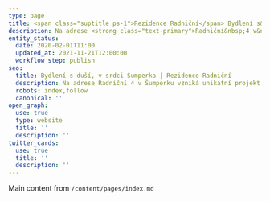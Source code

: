 ```yaml
---
type: page
title: <span class="suptitle ps-1">Rezidence Radniční</span> Bydlení s&nbsp;duší, v&nbsp;srdci Šumperka
description: Na adrese <strong class="text-primary">Radniční&nbsp;4 v&nbsp;Šumperku</strong> vzniká unikátní projekt rezidenčního bydlení, který&nbsp;spojuje historickou hodnotu budovy s&nbsp;moderním komfortem dnešní doby. Celkem <strong class="text-primary">17&nbsp;bytových jednotek</strong> nabídne klidné, přesto dokonale dostupné městské bydlení. Ke&nbsp;každému bytu náleží také <strong class="text-primary">soukromé parkovací místo přímo před budovou</strong>. V&nbsp;rámci rekonstrukce je&nbsp;navíc budova vybavena <strong class="text-primary">novým moderním výtahem</strong>, který zajišťuje pohodlný přístup do všech pater.
entity_status:
  date: 2020-02-01T11:00
  updated_at: 2021-11-21T12:00:00
  workflow_step: publish
seo:
  title: Bydlení s duší, v srdci Šumperka | Rezidence Radniční
  description: Na adrese Radniční 4 v Šumperku vzniká unikátní projekt rezidenčního bydlení, který spojuje historickou hodnotu budovy s moderním komfortem dnešní doby. Celkem 17 bytových jednotek nabídne klidné, přesto dokonale dostupné městské bydlení.
  robots: index,follow
  canonical: ''
open_graph:
  use: true
  type: website
  title: ''
  description: ''
twitter_cards:
  use: true
  title: ''
  description: ''
---
```


Main content from <code>/content/pages/index.md</code>
